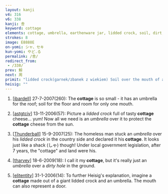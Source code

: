 ```yaml
---
layout: kanji
v4: 316
v6: 338
kanji: 舎
keyword: cottage
elements: cottage, umbrella, earthenware jar, lidded crock, soil, dirt, ground, mouth
strokes: 8
image: E8888E
on-yomi: シャ、セキ
kun-yomi: やど.る
permalink: /舎/
redirect_from:
 - /338/
prev: 鯨
next: 周
primit: "lidded crock(garnek/zbanek z wiekiem) Soil over the mouth of a container gives us a piece of clay pottery with its lid. Behold the lidded crock. [6]"
heisig: ""
---
```


1) [<a href="http://kanji.koohii.com/profile/ibardell">ibardell</a>] 27-7-2007(260): The<strong> cottage</strong> is so small - it has an umbrella for the roof; soil for the floor and room for only one mouth.

2) [<a href="http://kanji.koohii.com/profile/astgtciv">astgtciv</a>] 13-11-2006(57): Picture a <em>lidded crock</em> full of tasty<strong> cottage</strong> cheese... yum! Now all we need is an <em>umbrella</em> over it to protect the<strong> cottage</strong> cheese from the sun.

3) [<a href="http://kanji.koohii.com/profile/Thunderball">Thunderball</a>] 15-9-2007(25): The homeless man stuck an <em>umbrella</em> over his <em>lidded crock</em> in the country side and declared it his<strong> cottage</strong>. It looks just like a shack (しゃ) though! Under local government legislation, after 7 years, the &quot;cottage&quot; and land were his.

4) [<a href="http://kanji.koohii.com/profile/tharvey">tharvey</a>] 18-6-2009(18): I call it my<strong> cottage</strong>, but it&#039;s really just an <em>umbrella</em> over a <em>dirty hole</em> in the ground.

5) [<a href="http://kanji.koohii.com/profile/elitentity">elitentity</a>] 31-1-2006(14): To further Heisig&#039;s explanation, imagine a<strong> cottage</strong> made out of a giant lidded crock and an umbrella. The mouth can also represent a door.

